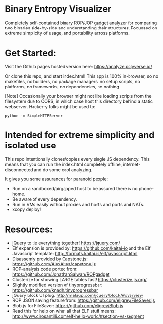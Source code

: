# Binary Entropy Visualizer

Completely self-contained binary ROP/JOP gadget analyzer for comparing two binaries
side-by-side and understanding their structures. Focussed on extreme simplicity of usage,
and portability across platforms.

# Get Started:
Visit the Github pages hosted version here: https://analyze.polyverse.io/

Or clone this repo, and start index.html! This app is 100% in-browser,
so no makefiles, no builders, no package managers, no setup scripts, no platforms,
no frameworks, no dependencies, no nothing.

[Note] Occasionally your browser might not like loading scripts from the filesystem due to CORS,
in which case host this directory behind a static webserver. Hacker-y folks might
be used to:
```
python -m SimpleHTTPServer
```

# Intended for extreme simplicity and isolated use

This repo intentionally clones/copies every single JS dependency. This means that you can
run the index.html completely offline, internet-disconnected and do some cool analyzing.

It gives you some assurances for paranoid people:
* Run on a sandboxed/airgapped host to be assured there is no phone-home.
* Be aware of every dependency.
* Run in VMs easily without proxies and hosts and ports and NATs.
* xcopy deploy!

# Resources:
* jQuery to tie everything together! https://jquery.com/
* Elf expansion is provided by: https://github.com/kaitai-io and the Elf Javascript template: http://formats.kaitai.io/elf/javascript.html
* Disassemly provided by Capstone.js: https://github.com/AlexAltea/capstone.js
* ROP-analysis code ported from: https://github.com/JonathanSalwan/ROPgadget
* Clusterize for showing LARGE tables fast! https://clusterize.js.org/
* Slightly modified version of tinyprogressbar: https://github.com/knadh/tinyprogressbar
* jQuery block UI plug: http://malsup.com/jquery/block/#overview
* ROP JSON saving feature from: https://github.com/eligrey/FileSaver.js
* Blob.js for FileSaver: https://github.com/eligrey/Blob.js
* Read this for help on what all that ELF stuff means: http://www.cirosantilli.com/elf-hello-world/#section-vs-segment
